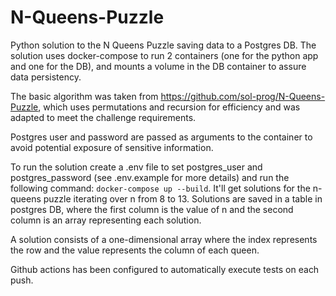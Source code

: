 # N-Queens-Puzzle

Python solution to the N Queens Puzzle saving data to a Postgres DB. The solution uses docker-compose to run 2 containers (one for the python app and one for the DB), and mounts a volume in the DB container to assure data persistency.

The basic algorithm was taken from https://github.com/sol-prog/N-Queens-Puzzle, which uses permutations and recursion for efficiency and was adapted to meet the challenge requirements.

Postgres user and password are passed as arguments to the container to avoid potential exposure of sensitive information.

To run the solution create a .env file to set postgres_user and postgres_password (see .env.example for more details) and run the following command: `docker-compose up --build`. It'll get solutions for the n-queens puzzle iterating over n from 8 to 13. Solutions are saved in a table in postgres DB, where the first column is the value of n and the second column is an array representing each solution.

A solution consists of a one-dimensional array where the index represents the row and the value represents the column of each queen.

Github actions has been configured to automatically execute tests on each push.